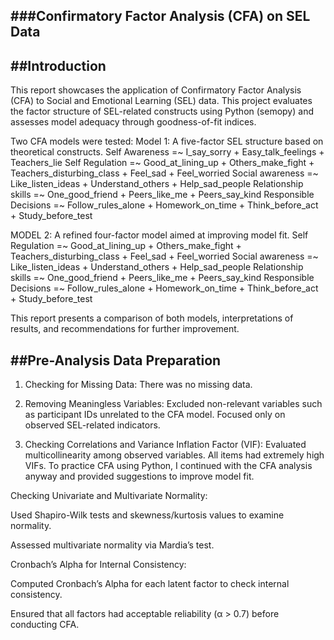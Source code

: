 ###Confirmatory Factor Analysis (CFA) on SEL Data 
---

##Introduction
---

This report showcases the application of Confirmatory Factor Analysis (CFA) to Social and Emotional Learning (SEL) data. This project evaluates the factor structure
of SEL-related constructs using Python (semopy) and assesses model adequacy through goodness-of-fit indices.

Two CFA models were tested:
Model 1: A five-factor SEL structure based on theoretical constructs.
Self Awareness =~ I_say_sorry + Easy_talk_feelings + Teachers_lie 
Self Regulation =~ Good_at_lining_up + Others_make_fight + Teachers_disturbing_class + Feel_sad + Feel_worried 
Social awareness =~ Like_listen_ideas + Understand_others + Help_sad_people
Relationship skills =~ One_good_friend + Peers_like_me + Peers_say_kind 
Responsible Decisions =~ Follow_rules_alone + Homework_on_time + Think_before_act + Study_before_test

MODEL 2: A refined four-factor model aimed at improving model fit.
Self Regulation =~ Good_at_lining_up + Others_make_fight + Teachers_disturbing_class + Feel_sad + Feel_worried 
Social awareness =~ Like_listen_ideas + Understand_others + Help_sad_people
Relationship skills =~ One_good_friend + Peers_like_me + Peers_say_kind
Responsible Decisions =~ Follow_rules_alone + Homework_on_time + Think_before_act + Study_before_test

This report presents a comparison of both models, interpretations of results, and recommendations for further improvement.

##Pre-Analysis Data Preparation
---
1. Checking for Missing Data:
There was no missing data.

2. Removing Meaningless Variables:
Excluded non-relevant variables such as participant IDs unrelated to the CFA model.
Focused only on observed SEL-related indicators.

3. Checking Correlations and Variance Inflation Factor (VIF):
Evaluated multicollinearity among observed variables.
All items had extremely high VIFs. To practice CFA using Python, I continued with the CFA analysis anyway and provided
suggestions to improve model fit.

Checking Univariate and Multivariate Normality:

Used Shapiro-Wilk tests and skewness/kurtosis values to examine normality.

Assessed multivariate normality via Mardia’s test.

Cronbach’s Alpha for Internal Consistency:

Computed Cronbach’s Alpha for each latent factor to check internal consistency.

Ensured that all factors had acceptable reliability (α > 0.7) before conducting CFA.


